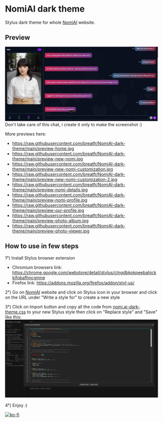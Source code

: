 # NomiAI dark theme
Stylus dark theme for whole [NomiAI](https://beta.nomi.ai) website.

## Preview
![Preview](https://raw.githubusercontent.com/breatfr/NomiAI-dark-theme/main/preview-chat.jpg)
Don't take care of this chat, i create it only to make the screenshot :)

More previews here:
- https://raw.githubusercontent.com/breatfr/NomiAI-dark-theme/main/preview-home.jpg
- https://raw.githubusercontent.com/breatfr/NomiAI-dark-theme/main/preview-new-nomi.jpg
- https://raw.githubusercontent.com/breatfr/NomiAI-dark-theme/main/preview-new-nomi-customization.jpg
- https://raw.githubusercontent.com/breatfr/NomiAI-dark-theme/main/preview-new-nomi-customization-2.jpg
- https://raw.githubusercontent.com/breatfr/NomiAI-dark-theme/main/preview-nomi-details.jpg
- https://raw.githubusercontent.com/breatfr/NomiAI-dark-theme/main/preview-nomi-profile.jpg
- https://raw.githubusercontent.com/breatfr/NomiAI-dark-theme/main/preview-our-profile.jpg
- https://raw.githubusercontent.com/breatfr/NomiAI-dark-theme/main/preview-photo-album.jpg
- https://raw.githubusercontent.com/breatfr/NomiAI-dark-theme/main/preview-photo-viewer.jpg

## How to use in few steps
1°) Install Stylus browser extension
- Chromium browsers link: https://chrome.google.com/webstore/detail/stylus/clngdbkpkpeebahjckkjfobafhncgmne
- Firefox link: https://addons.mozilla.org/firefox/addon/styl-us/
  
2°) Go on [NomiAI](https://beta.nomi.ai) website and click on Stylus icon in your browser and click on the URL under "Write a style for" to create a new style

3°) Click on Import button and copy all the code from [nomi.ai-dark-theme.css](https://github.com/breatfr/NomiAI-dark-theme/blob/main/nomi.ai-dark-theme.css) to your new Stylus style then click on "Replace style" and "Save" like this:
![Stylus screenshot](https://raw.githubusercontent.com/breatfr/NomiAI-dark-theme/main/stylus-screenshot.jpg)

4°) Enjoy :)

[![ko-fi](https://ko-fi.com/img/githubbutton_sm.svg)](https://ko-fi.com/breatfr)

